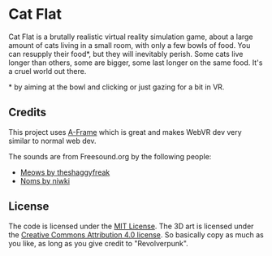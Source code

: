 Cat Flat
========
Cat Flat is a brutally realistic virtual reality simulation game, about a large amount of cats living in a small room, with only a few bowls of food. You can resupply their food\*, but they will inevitably perish. Some cats live longer than others, some are bigger, some last longer on the same food. It's a cruel world out there.

\* by aiming at the bowl and clicking or just gazing for a bit in VR.

Credits
-------
This project uses [A-Frame](https://aframe.io/) which is great and makes WebVR dev very similar to normal web dev.

The sounds are from Freesound.org by the following people:
* [Meows by theshaggyfreak](http://freesound.org/people/theshaggyfreak/sounds/274989/)
* [Noms by niwki](http://freesound.org/people/niwki/sounds/162822/)

License
-------
The code is licensed under the [MIT License](https://opensource.org/licenses/MIT). The 3D art is licensed under the [Creative Commons Attribution 4.0 license](http://creativecommons.org/licenses/by/4.0/). So basically copy as much as you like, as long as you give credit to "Revolverpunk".
